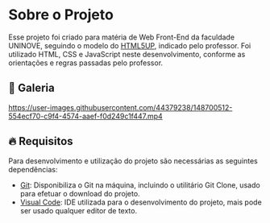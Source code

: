# Sobre o Projeto

Esse projeto foi criado para matéria de Web Front-End da faculdade UNINOVE, seguindo o modelo do [HTML5UP](https://html5up.net/), indicado pelo professor. Foi utilizado HTML, CSS e JavaScript neste desenvolvimento, conforme as orientações e regras passadas pelo professor.

## 📸 Galeria

https://user-images.githubusercontent.com/44379238/148700512-554ecf70-c9f4-4574-aaef-f0d249c1f447.mp4

## :fire: Requisitos

Para desenvolvimento e utilização do projeto são necessárias as seguintes dependências: 

- [Git](https://git-scm.com/): Disponibiliza o Git na máquina, incluindo o utilitário Git Clone, usado para efetuar o download do projeto.
- [Visual Code](https://code.visualstudio.com/): IDE utilizada para o desenvolvimento do projeto, mais pode ser usado qualquer editor de texto.  



